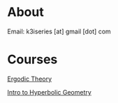 # About



Email: k3iseries [at] gmail [dot] com

# Courses

[Ergodic Theory](2020-ET/course.html)

[Intro to Hyperbolic Geometry](2020-HG/course.html)

